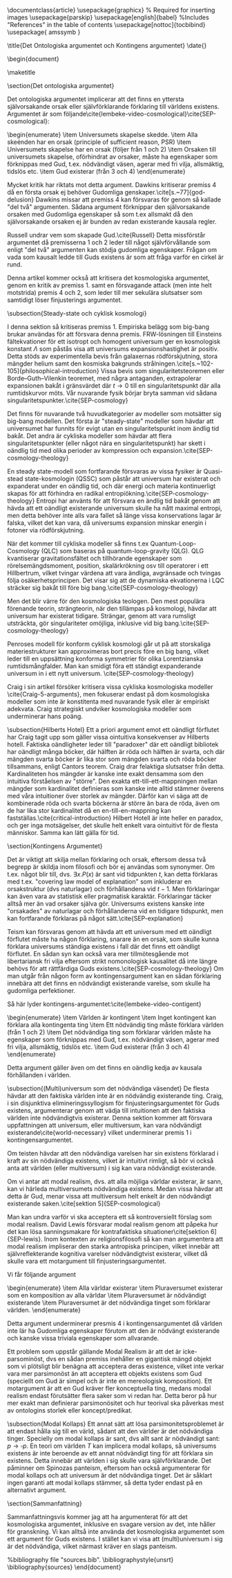 \documentclass{article}
\usepackage{graphicx} % Required for inserting images
\usepackage{parskip}
\usepackage[english]{babel}
%Includes "References" in the table of contents
\usepackage[nottoc]{tocbibind}
\usepackage{ amssymb }

\title{Det Ontologiska argumentet och Kontingens argumentet}
\date{}

\begin{document}

\maketitle


\section{Det ontologiska argumentet}

Det ontologiska argumentet implicerar att det finns en yttersta självorsakande orsak eller självförklarande förklaring till världens existens. Argumentet är som följande\cite{lembeke-video-cosmological}\cite{SEP-cosmological}:

\begin{enumerate}
    \item Universumets skapelse skedde.
    \item Alla skeénden har en orsak (principle of sufficient reason, PSR)
    \item Universumets skapelse har en orsak (följer från 1 och 2)
   \item Orsaken till universumets skapelse, oförhindrat av orsaker, måste ha egenskaper som förknippas med Gud, t.ex. nödvändigt väsen, agerar med fri vilja, allsmäktig, tidslös etc.
    \item Gud existerar (från 3 och 4)
\end{enumerate}

Mycket kritik har riktats mot detta argument. Dawkins kritiserar premiss 4 då en första orsak ej behöver Gudomliga genskaper.\cite[s.~77]{god-delusion} Dawkins missar att premiss 4 kan försvaras för genom så kallade "del två" argumenten. Sådana argument förknippar den självorsakande orsaken med Gudomliga egenskaper så som t.ex allsmakt då den självorsakande orsaken ej är bunden av redan existerande kausala regler.

Russell undrar vem som skapade Gud.\cite{Russell} Detta missförstår argumentet då premisserna 1 och 2 leder till något självförvållande som enligt "del två" argumenten kan stödja gudomliga egenskaper. Frågan om vada som kausalt ledde till Guds existens är som att fråga varför en cirkel är rund.

Denna artikel kommer också att kritisera det kosmologiska argumentet, genom en kritik av premiss 1. samt en försvagande attack (men inte helt motstrida) premis 4 och 2, som leder till mer sekulära slutsatser som samtidigt löser finjusterings argumentet.

\subsection{Steady-state och cyklisk kosmologi}

I denna sektion så kritiseras premiss 1. Empiriska belägg som big-bang brukar användas för att försvara denna premis. FRW-lösningen till Einsteins fältekvationer för ett isotropt och homogent universum ger en kosmologisk konstant $\Lambda$ som påstås visa att universums expansionshastighet är positiv. Detta stöds av experimentella bevis från galaxernas rödförskjutning, stora mängder helium samt den kosmiska bakgrunds strålningen.\cite[s.~102-105]{philosophical-introduction} Vissa bevis som singularitetsteoremen eller Borde–Guth–Vilenkin teoremet, med några antaganden, extrapolerar expansionen bakåt i gränsvärdet där $t\rightarrow 0$ till en singularitetspunkt där alla rumtidskurvor möts. Vår nuvarande fysik börjar bryta samman vid sådana singularitetspunkter.\cite{SEP-cosmology}

Det finns för nuvarande två huvudkategorier av modeller som motsätter sig big-bang modellen. Det första är "steady-state" modeller som hävdar att universumet har funnits för evigt utan en singularitetspunkt inom ändlig tid bakåt. Det andra är cykliska modeller som hävdar att flera singularitetspunkter (eller något nära en singularitetspunkt) har skett i oändlig tid med olika perioder av kompression och expansion.\cite{SEP-cosmology-theology}

En steady state-modell som fortfarande försvaras av vissa fysiker är Quasi-stead state-kosmologin (QSSC) som påstår att universum har existerat och expanderat under en oändlig tid, och där energi och materia kontinuerligt skapas för att förhindra en radikal entropiökning.\cite{SEP-cosmology-theology} Entropi har använts för att försvara en ändlig tid bakåt genom att hävda att ett oändligt existerande universum skulle ha nått maximal entropi, men detta behöver inte alls vara fallet så länge vissa konservations lagar är falska, vilket det kan vara, då universums expansion minskar energin i fotoner via rödförskjutning.

När det kommer till cykliska modeller så finns t.ex Quantum-Loop-Cosmology (QLC) som baseras på quantum-loop-gravity (QLG). QLG kvantiserar gravitationsfältet och tillhörande egenskaper som rörelsemängdsmoment, position, skalärkrökning osv till operatorer i ett Hillbertrum, vilket tvingar värdena att vara ändliga, avgränsade och tvingas följa osäkerhetsprincipen. Det visar sig att de dynamiska ekvationerna i LQC sträcker sig bakåt till före big bang.\cite{SEP-cosmology-theology}

Men det blir värre för den kosmologiska teologen. Den mest populära förenande teorin, strängteorin, när den tillämpas på kosmologi, hävdar att universum har existerat tidigare. Strängar, genom att vara rumsligt utsträckta, gör singulariteter omöjliga, inklusive vid big bang.\cite{SEP-cosmology-theology}

Penroses modell för konform cyklisk kosmologi går ut på att storskaliga materiestrukturer kan approximeras bort precis före en big bang, vilket leder till en uppsättning konforma symmetrier för olika Lorentzianska rumtidsmångfalder. Man kan smidigt föra ett ständigt expanderande universum in i ett nytt universum. \cite{SEP-cosmology-theology}

Craig i sin artikel försöker kritisera vissa cykliska kosmologiska modeller \cite{Craig-5-arguments}, men fokuserar endast på dom kosmologiska modeller som inte är konstitenta med nuvarande fysik eller är empiriskt adekvata. Craig strategiskt undviker kosmologiska modeller som underminerar hans poäng.

\subsection{Hilberts Hotel}
Ett a priori argument emot ett oändligt förflutet har Craig tagit upp som gäller vissa ointuitiva konsekvenser av Hilberts hotell. Faktiska oändligheter leder till "paradoxer" där ett oändligt bibliotek har oändligt många böcker, där hälften är röda och hälften är svarta, och där mängden svarta böcker är lika stor som mängden svarta och röda böcker tillsammans, enligt Cantors teorem. Craig drar felaktiga slutsatser från detta. Kardinaliteten hos mängder är kanske inte exakt densamma som den intuitiva förståelsen av "större". Den exakta ett-till-ett-mappningen mellan mängder som kardinalitet definieras som kanske inte alltid stämmer överens med våra intuitioner över storlek av mängder. Därför kan vi säga att de kombinerade röda och svarta böckerna är större än bara de röda, även om de har lika stor kardinalitet då en en-till-en-mappning kan fastställas.\cite{critical-introduction} Hilbert Hotell är inte heller en paradox, och ger inga motsägelser, det skulle helt enkelt vara ointuitivt för de flesta människor. Samma kan lätt gälla för tid.

\section{Kontingens Argumentet}

Det är viktigt att skilja mellan förklaring och orsak, eftersom dessa två begrepp är skildja inom filosofi och bör ej användas som synonymer. Om t.ex. något blir till, dvs. $\exists x. P(x)$ är sant vid tidpunkten $t$, kan detta förklaras med t.ex. "covering law model of explanation" som inkluderar en orsakstruktur (dvs naturlagar) och förhållandena vid $t-1$. Men förklaringar kan även vara av statistisk eller pragmatisk karaktär. Förklaringar täcker alltså mer än vad orsaker själva gör. Universums existens kanske inte "orsakades" av naturlagar och förhållanderna vid en tidigare tidspunkt, men kan fortfarande förklaras på något sätt.\cite{SEP-explanation}

Teism kan försvaras genom att hävda att ett universum med ett oändligt förflutet måste ha någon förklaring, snarare än en orsak, som skulle kunna förklara universums ständiga existens i fall där det finns ett oändligt förflutet. En sådan syn kan också vara mer tillmötesgående mot libertariansk fri vilja eftersom strikt nomonologisk kausalitet då inte längre behövs för att rättfärdiga Guds existens.\cite{SEP-cosmology-theology} Om man utgår från någon form av kontingensargument kan en sådan förklaring innebära att det finns en nödvändigt existerande varelse, som skulle ha gudomliga perfektioner. 



Så här lyder kontingens-argumentet:\cite{lembeke-video-contigent}

\begin{enumerate}
    \item Världen är kontingent
    \item Inget kontingent kan förklara alla kontingenta ting
    \item Ett nödvändig ting måste förklara världen (från 1 och 2)
    \item Det nödvändiga ting som förklarar världen måste ha egenskaper som förknippas med Gud, t.ex. nödvändigt väsen, agerar med fri vilja, allsmäktig, tidslös etc.
    \item Gud existerar (från 3 och 4)
\end{enumerate}

Detta argument gäller även om det finns en oändlig kedja av kausala förhållanden i världen. 

\subsection{(Multi)universum som det nödvändiga väsendet}
De flesta hävdar att den faktiska världen inte är en nödvändig existerande ting. Craig, i sin disjunktiva elimineringssyllogism för finjusteringsargumentet för Guds existens, argumenterar genom att vädja till intuitionen att den faktiska världen inte nödvändigtvis existerar. Denna sektion kommer att försvara uppfattningen att universum, eller multiversum, kan vara nödvändigt existerande\cite{world-necessary} vilket underminerar premis 1 i kontingensargumentet. 

Om teisten hävdar att den nödvändiga varelsen har sin existens förklarad i kraft av sin nödvändiga existens, vilket är intuitivt rimligt, så bör vi också anta att världen (eller multiversum) i sig kan vara nödvändigt existerande.

Om vi antar att modal realism, dvs. att alla möjliga världar existerar, är sann, kan vi härleda multiversumets nödvändiga existens. Medan vissa hävdar att detta är Gud, menar vissa att multiversum helt enkelt är den nödvändigt existerande saken.\cite[sektion 5]{SEP-cosmological} 

Man kan undra varför vi ska acceptera ett så kontroversiellt förslag som modal realism. David Lewis försvarar modal realism genom att påpeka hur det kan lösa sanningsmakare för kontrafaktiska situationer\cite[sektion 6]{SEP-lewis}. Inom kontexten av religionsfilosofi så kan man argumentera att modal realism impliserar den starka antropiska principen, vilket innebär att självreflekterande kognitiva varelser nödvändigtvist existerar, vilket då skulle vara ett motargument till finjusteringsargumentet.

Vi får följande argument

\begin{enumerate}
    \item Alla världar existerar
    \item Pluraversumet existerar som en komposition av alla världar
    \item Pluraversumet är nödvändigt existerande
    \item Pluraversumet är det nödvändiga tinget som förklarar världen.
\end{enumerate}

Detta argument underminerar presmis 4 i kontingensargumentet då världen inte lär ha Gudomliga egenskaper förutom att den är nödvängt existerande och kanske vissa triviala egenskaper som allvarande.

Ett problem som uppstår gällande Modal Realism är att det är icke-parsominöst, dvs en sådan premiss inehåller en gigantisk mängd objekt som vi plötsligt blir benägna att acceptera deras existence, vilket inte verkar vara mer parsimonöst än att acceptera ett objekts existens som Gud (speciellt om Gud är simpel och är inte en mereologisk komposition). Ett motargument är att en Gud kräver fler konceptuella ting, medans modal realism endast förutsätter flera saker som vi redan har. Detta beror på hur mer exakt man definierar parsimonösitet och hur teorival ska påverkas mest av ontologins storlek eller koncept/predikat.  


\subsection{Modal Kollaps}
Ett annat sätt att lösa parsimonitetsproblemet är att endast hålla sig till en värld, sådant att den världer är det nödvändiga tinger. Specielly om modal kollaps är sant, dvs allt sant är nödvändigt sant: $p \rightarrow \square p$. En teori om världen $T$ kan implicera modal kollaps, så universums existens är inte beroende av ett annat nödvändigt ting för att förklara sin existens. Detta innebär att världen i sig skulle vara självförklarande. Det påminner om Spinozas panteism, eftersom han också argumenterar för modal kollaps och att universum är det nödvändiga tinget. Det är såklart ingen garanti att modal kollaps stämmer, så detta tyder endast på en alternativt argument. 

\section{Sammanfattning}

Sammanfattningsvis kommer jag att ha argumenterat för att det kosmologiska argumentet, inklusive en svagare version av det, inte håller för granskning. Vi kan alltså inte använda det kosmologiska argumentet som ett argument för Guds existens. I stället kan vi visa att (multi)universum i sig är det nödvändiga, vilket närmast kräver en slags panteism.

%bibliography file "sources.bib".
\bibliographystyle{unsrt}
\bibliography{sources}
\end{document}
